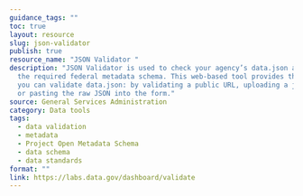 ```yaml
---
guidance_tags: ""
toc: true
layout: resource
slug: json-validator
publish: true
resource_name: "JSON Validator "
description: "JSON Validator is used to check your agency’s data.json against
  the required federal metadata schema. This web-based tool provides three ways
  you can validate data.json: by validating a public URL, uploading a json file,
  or pasting the raw JSON into the form."
source: General Services Administration
category: Data tools
tags:
  - data validation
  - metadata
  - Project Open Metadata Schema
  - data schema
  - data standards
format: ""
link: https://labs.data.gov/dashboard/validate
---
```

